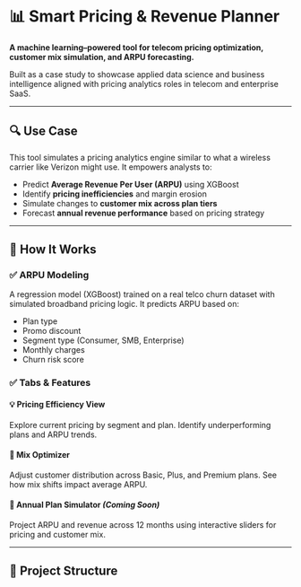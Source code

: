 # 📊 Smart Pricing & Revenue Planner

**A machine learning–powered tool for telecom pricing optimization, customer mix simulation, and ARPU forecasting.**

Built as a case study to showcase applied data science and business intelligence aligned with pricing analytics roles in telecom and enterprise SaaS.

---

## 🔍 Use Case

This tool simulates a pricing analytics engine similar to what a wireless carrier like Verizon might use. It empowers analysts to:

- Predict **Average Revenue Per User (ARPU)** using XGBoost
- Identify **pricing inefficiencies** and margin erosion
- Simulate changes to **customer mix across plan tiers**
- Forecast **annual revenue performance** based on pricing strategy

---

## 🧠 How It Works

### ✅ ARPU Modeling
A regression model (XGBoost) trained on a real telco churn dataset with simulated broadband pricing logic. It predicts ARPU based on:

- Plan type
- Promo discount
- Segment type (Consumer, SMB, Enterprise)
- Monthly charges
- Churn risk score

### ✅ Tabs & Features

#### 💡 **Pricing Efficiency View**
Explore current pricing by segment and plan. Identify underperforming plans and ARPU trends.

#### 🔄 **Mix Optimizer**
Adjust customer distribution across Basic, Plus, and Premium plans. See how mix shifts impact average ARPU.

#### 📅 **Annual Plan Simulator** *(Coming Soon)*
Project ARPU and revenue across 12 months using interactive sliders for pricing and customer mix.

---

## 📂 Project Structure


